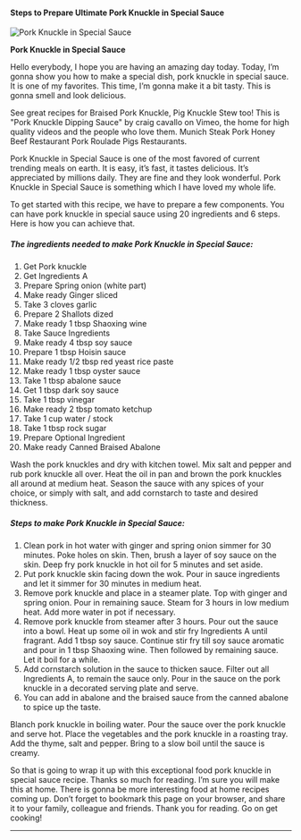             

#### Steps to Prepare Ultimate Pork Knuckle in Special Sauce

![Pork Knuckle in Special Sauce](https://img-global.cpcdn.com/recipes/eb458b1d7e3b5717/751x532cq70/pork-knuckle-in-special-sauce-recipe-main-photo.jpg)

**Pork Knuckle in Special Sauce**

Hello everybody, I hope you are having an amazing day today. Today, I’m gonna show you how to make a special dish, pork knuckle in special sauce. It is one of my favorites. This time, I’m gonna make it a bit tasty. This is gonna smell and look delicious.

See great recipes for Braised Pork Knuckle, Pig Knuckle Stew too! This is "Pork Knuckle Dipping Sauce" by craig cavallo on Vimeo, the home for high quality videos and the people who love them. Munich Steak Pork Honey Beef Restaurant Pork Roulade Pigs Restaurants.

Pork Knuckle in Special Sauce is one of the most favored of current trending meals on earth. It is easy, it’s fast, it tastes delicious. It’s appreciated by millions daily. They are fine and they look wonderful. Pork Knuckle in Special Sauce is something which I have loved my whole life.

To get started with this recipe, we have to prepare a few components. You can have pork knuckle in special sauce using 20 ingredients and 6 steps. Here is how you can achieve that.

##### The ingredients needed to make Pork Knuckle in Special Sauce:

1.  Get Pork knuckle
2.  Get Ingredients A
3.  Prepare Spring onion (white part)
4.  Make ready Ginger sliced
5.  Take 3 cloves garlic
6.  Prepare 2 Shallots dized
7.  Make ready 1 tbsp Shaoxing wine
8.  Take Sauce Ingredients
9.  Make ready 4 tbsp soy sauce
10.  Prepare 1 tbsp Hoisin sauce
11.  Make ready 1/2 tbsp red yeast rice paste
12.  Make ready 1 tbsp oyster sauce
13.  Take 1 tbsp abalone sauce
14.  Get 1 tbsp dark soy sauce
15.  Take 1 tbsp vinegar
16.  Make ready 2 tbsp tomato ketchup
17.  Take 1 cup water / stock
18.  Take 1 tbsp rock sugar
19.  Prepare Optional Ingredient
20.  Make ready Canned Braised Abalone

Wash the pork knuckles and dry with kitchen towel. Mix salt and pepper and rub pork knuckle all over. Heat the oil in pan and brown the pork knuckles all around at medium heat. Season the sauce with any spices of your choice, or simply with salt, and add cornstarch to taste and desired thickness.

##### Steps to make Pork Knuckle in Special Sauce:

1.  Clean pork in hot water with ginger and spring onion simmer for 30 minutes. Poke holes on skin. Then, brush a layer of soy sauce on the skin. Deep fry pork knuckle in hot oil for 5 minutes and set aside.
2.  Put pork knuckle skin facing down the wok. Pour in sauce ingredients and let it simmer for 30 minutes in medium heat.
3.  Remove pork knuckle and place in a steamer plate. Top with ginger and spring onion. Pour in remaining sauce. Steam for 3 hours in low medium heat. Add more water in pot if necessary.
4.  Remove pork knuckle from steamer after 3 hours. Pour out the sauce into a bowl. Heat up some oil in wok and stir fry Ingredients A until fragrant. Add 1 tbsp soy sauce. Continue stir fry till soy sauce aromatic and pour in 1 tbsp Shaoxing wine. Then followed by remaining sauce. Let it boil for a while.
5.  Add cornstarch solution in the sauce to thicken sauce. Filter out all Ingredients A, to remain the sauce only. Pour in the sauce on the pork knuckle in a decorated serving plate and serve.
6.  You can add in abalone and the braised sauce from the canned abalone to spice up the taste.

Blanch pork knuckle in boiling water. Pour the sauce over the pork knuckle and serve hot. Place the vegetables and the pork knuckle in a roasting tray. Add the thyme, salt and pepper. Bring to a slow boil until the sauce is creamy.

So that is going to wrap it up with this exceptional food pork knuckle in special sauce recipe. Thanks so much for reading. I’m sure you will make this at home. There is gonna be more interesting food at home recipes coming up. Don’t forget to bookmark this page on your browser, and share it to your family, colleague and friends. Thank you for reading. Go on get cooking!

* * *